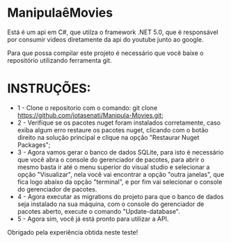 # ManipulaêMovies


Está é um api em C#, que utilza o framework .NET 5.0,  que é responsável por consumir videos diretamente da api do youtube junto ao google.

Para que possa compilar este projeto é necessário que você baixe o repositório utilizando ferramenta git.

# INSTRUÇÕES:



* 1 - Clone o repositorio com o comando: git clone https://github.com/jotasenati/Manipula-Movies.git;
* 2 - Verifique se os pacotes nuget foram instalados corretamente, caso exiba algum erro restaure os pacotes nuget, clicando com o botão direito na solução principal e clique na opção "Restaurar Nuget Packages";
* 3 - Agora vamos gerar o banco de dados SQLite, para isto é necessário que você abra o console do gerenciador de pacotes, para abrir o mesmo basta ir até o menu superior do visual studio e selecionar a opção "Visualizar", nela você vai encontrar a opção "outra janelas", que fica logo abaixo da opção "terminal", e por fim vai selecionar o console do gerenciador de pacotes.
* 4 - Agora executar as migrations do projeto para que o banco de dados seja instalado na sua máquina, com o console do gerenciador de pacotes aberto, execute o comando "Update-database".
* 5 - Agora sim, você já está pronto para utilizar a API.



Obrigado pela experiência obtida neste teste!

